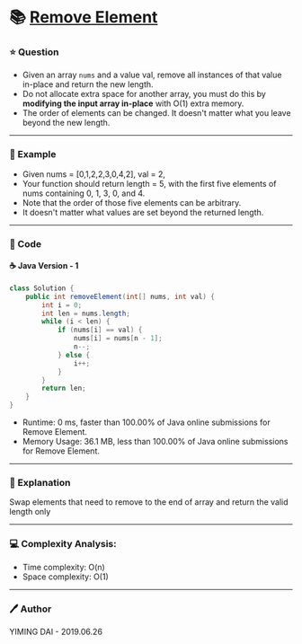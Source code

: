 # :books: [Remove Element](https://leetcode.com/problems/remove-element/)

### :star: Question

- Given an array `nums` and a value val, remove all instances of that value in-place and return the new length.
- Do not allocate extra space for another array, you must do this by **modifying the input array in-place** with O(1) extra memory.
- The order of elements can be changed. It doesn't matter what you leave beyond the new length.

---

### :car: Example

- Given nums = [0,1,2,2,3,0,4,2], val = 2,
- Your function should return length = 5, with the first five elements of nums containing 0, 1, 3, 0, and 4.
- Note that the order of those five elements can be arbitrary.
- It doesn't matter what values are set beyond the returned length.

---

### :hammer: Code

#### :coffee: Java Version - 1

```java
class Solution {
    public int removeElement(int[] nums, int val) {
        int i = 0;
        int len = nums.length;
        while (i < len) {
            if (nums[i] == val) {
                nums[i] = nums[n - 1];
                n--;
            } else {
                i++;
            }
        }
        return len;
    }
}
```

- Runtime: 0 ms, faster than 100.00% of Java online submissions for Remove Element.
- Memory Usage: 36.1 MB, less than 100.00% of Java online submissions for Remove Element.

---

### :pencil: Explanation

Swap elements that need to remove to the end of array and return the valid length only

---

### :computer: Complexity Analysis:

- Time complexity: O(n)
- Space complexity: O(1)

---

### :pen: Author

YIMING DAI - 2019.06.26
